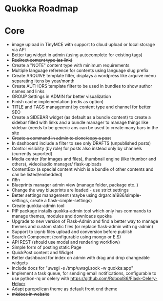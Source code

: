 Quokka Roadmap
==============

Core
====
* image upload in TinyMCE with support to cloud upload or local storage via API
* Better tag widget in admin (using autocomplete for existing tags)
* <del>Redirect content type (as link)</del>
* Create a "NOTE" content type with minimum requirements
* Multiple language reference for contents using language slug prefix
* Create ARQUIVE template filter, displays a wordpress like arquive menu separating itens by year/month
* Create AUTHORS template filter to be used in bundles to show author names and links
* GROUP Settings in ADMIN for better visualization
* Finish cache implementation (redis as option)
* TITLE and TAGS management by content type and channel for better SEO
* Create a SIDEBAR widget (as default as a bundle content) to create a sidebar filled with links and a bundle manager to manage things like sidebar (needs to be generic ans can be used to create many bars in the site
* <del>Create a command in admin to clone/copy a post</del>
* In dashboard include a filter to see only DRAFTS (unpublished posts)
* Control visibility (by role) for posts also instead only by channels (currently suported)
* Media center (for images and files), thumbnail engine (like thumbor and others), video/audio manager/ flask-uploads
* ContentBox (a special content which is a bundle of other contents and can be listed/embedded)
* i18n
* Blueprints manager admin view (manage folder, package etc..)
* Change the way blueprints are loaded - use strict settings
* Better settings management (maybe using drgarcia1986/simple-settings, create a flask-simple-settings)
* Create quokka-admin tool
* PIP package installs quokka-admin tool which only has commands to manage themes, modules and downloads quokka
* Upgrade to new version of Flask-Admin and find a better way to manage themes and custom static files (or replace flask-admin with ng-admin)
* Support to ipynb files upload and conversion before publish
* Search Component (configurable using mongo or E.S)
* API REST (should use model and rendering workflow)
* Simple form of posting static Page
* QuickPost content and Widget
* Better dashboard for index on admin with drag and drop changeable widgets
* include docs for "uwsgi -s /tmp/uwsgi.sock -w quokka:app"
* Implement a task queue, for sending email notifications, configurable to use python-rq or celery with https://github.com/Robpol86/Flask-Celery-Helper
* Adapt purepelican theme as default front end theme
* <del>mkdocs in website</del>
